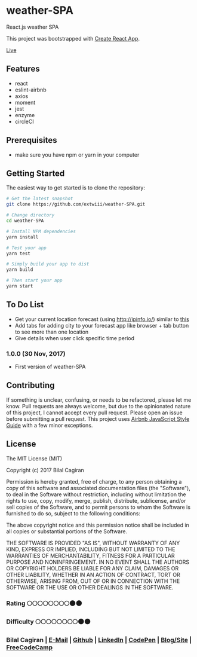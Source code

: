 # weather-SPA
React.js weather SPA

This project was bootstrapped with [Create React App](https://github.com/facebookincubator/create-react-app).

[Live](https://extwiii-weather-spa.herokuapp.com/)

Features
--------
- react 
- eslint-airbnb
- axios
- moment
- jest
- enzyme
- circleCI

Prerequisites
-------------
- make sure you have npm or yarn in your computer

Getting Started
-------------

The easiest way to get started is to clone the repository:

```bash
# Get the latest snapshot
git clone https://github.com/extwiii/weather-SPA.git

# Change directory
cd weather-SPA

# Install NPM dependencies
yarn install

# Test your app 
yarn test

# Simply build your app to dist
yarn build

# Then start your app 
yarn start

```

To Do List
-------------
- Get your current location forecast (using http://ipinfo.io/) similar to [this](https://codepen.io/extwiii/pen/GqqRwV)
- Add tabs for adding city to your forecast app like browser + tab button to see more than one location
- Give details when user click specific time period


### 1.0.0 (30 Nov, 2017)
- First version of weather-SPA

Contributing
------------

If something is unclear, confusing, or needs to be refactored, please let me know.
Pull requests are always welcome, but due to the opinionated nature of this
project, I cannot accept every pull request. Please open an issue before
submitting a pull request. This project uses
[Airbnb JavaScript Style Guide](https://github.com/airbnb/javascript) with a
few minor exceptions.

License
-------

The MIT License (MIT)

Copyright (c) 2017 Bilal Cagiran

Permission is hereby granted, free of charge, to any person obtaining a copy of this software and associated documentation files (the "Software"), to deal in the Software without restriction, including without limitation the rights to use, copy, modify, merge, publish, distribute, sublicense, and/or sell copies of the Software, and to permit persons to whom the Software is furnished to do so, subject to the following conditions:

The above copyright notice and this permission notice shall be included in all copies or substantial portions of the Software.

THE SOFTWARE IS PROVIDED "AS IS", WITHOUT WARRANTY OF ANY KIND, EXPRESS OR IMPLIED, INCLUDING BUT NOT LIMITED TO THE WARRANTIES OF MERCHANTABILITY, FITNESS FOR A PARTICULAR PURPOSE AND NONINFRINGEMENT. IN NO EVENT SHALL THE AUTHORS OR COPYRIGHT HOLDERS BE LIABLE FOR ANY CLAIM, DAMAGES OR OTHER LIABILITY, WHETHER IN AN ACTION OF CONTRACT, TORT OR OTHERWISE, ARISING FROM, OUT OF OR IN CONNECTION WITH THE SOFTWARE OR THE USE OR OTHER DEALINGS IN THE SOFTWARE.

### Rating :full_moon::full_moon::full_moon::full_moon::full_moon::full_moon::full_moon::full_moon::new_moon::new_moon:
### Difficulty :full_moon::full_moon::full_moon::full_moon::full_moon::full_moon::full_moon::full_moon::new_moon::new_moon:

### Bilal Cagiran  | [E-Mail](mailto:bcagiran@hotmail.com) | [Github](https://github.com/extwiii/) | [LinkedIn](https://linkedin.com/in/bilalcagiran) | [CodePen](http://codepen.io/extwiii/) | [Blog/Site](http://bilalcagiran.com) | [FreeCodeCamp](https://www.freecodecamp.com/extwiii) 


